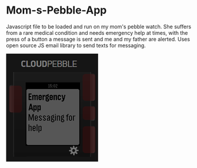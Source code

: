 # Mom-s-Pebble-App

Javascript file to be loaded and run on my mom's pebble watch. She suffers from a rare medical condition and needs emergency help at times, with the press of a button a message is sent and me and my father are alerted. Uses open source JS email library to send texts for messaging.

![alt tag](https://raw.githubusercontent.com/JWeesner/Mom-s-Pebble-App/master/Pebble.PNG)

